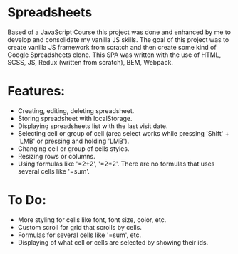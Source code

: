 # Spreadsheets
Based of a JavaScript Course this project was done and enhanced by me to develop and consolidate my vanilla JS skills. The goal of this project was to create vanilla JS framework from scratch and then create some kind of Google Spreadsheets clone. This SPA was written with the use of HTML, SCSS, JS, Redux (written from scratch), BEM, Webpack.

# Features:
- Creating, editing, deleting spreadsheet.
- Storing spreadsheet with localStorage.
- Displaying spreadsheets list with the last visit date.
- Selecting cell or group of cell (area select works while pressing 'Shift' + 'LMB' or pressing and holding 'LMB').
- Changing cell or group of cells styles.
- Resizing rows or columns.
- Using formulas like '=2+2', '=2*2'. There are no formulas that uses several cells like '=sum'.

# To Do:
- More styling for cells like font, font size, color, etc.
- Custom scroll for grid that scrolls by cells.
- Formulas for several cells like '=sum', etc.
- Displaying of what cell or cells are selected by showing their ids.
